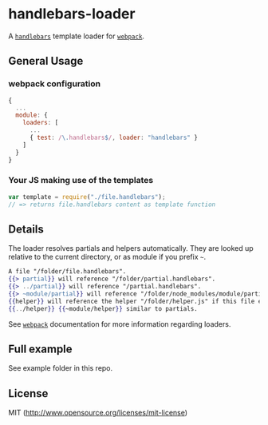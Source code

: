 # handlebars-loader

A [`handlebars`](http://handlebarsjs.com) template loader for [`webpack`](https://github.com/webpack/webpack).

## General Usage

### webpack configuration

``` javascript
{
  ...
  module: {
    loaders: [
      ...
      { test: /\.handlebars$/, loader: "handlebars" }
    ]
  }
}
```

### Your JS making use of the templates

``` javascript
var template = require("./file.handlebars");
// => returns file.handlebars content as template function
```

## Details

The loader resolves partials and helpers automatically. They are looked up relative to the current directory, or as module if you prefix `~`.

``` handlebars
A file "/folder/file.handlebars".
{{> partial}} will reference "/folder/partial.handlebars".
{{> ../partial}} will reference "/partial.handlebars".
{{> ~module/partial}} will reference "/folder/node_modules/module/partial.handlebars".
{{helper}} will reference the helper "/folder/helper.js" if this file exists.
{{../helper}} {{~module/helper}} similar to partials.
```

See [`webpack`](https://github.com/webpack/webpack) documentation for more information regarding loaders.

## Full example

See example folder in this repo.

## License

MIT (http://www.opensource.org/licenses/mit-license)